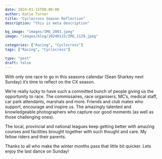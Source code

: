 ```yaml
---
date: 2024-01-15T00:00:00
author: Katie Turner
title: "Cyclocross Season Reflection"
description: "this is meta description"

bg_image: "images/IMG_2001.jpeg"
image: "images/blog/20240115/IMG_1129.jpeg"

categories: ["Racing", "Cyclocross"]
tags: ["Racing", "Cyclocross"]

type: "post"
draft: false
---
```


With only one race to go in this seasons calendar (Sean Sharkey next Sunday) it’s time to reflect on the CX season.

We’re really lucky to have such a committed bunch of people giving us the opportunity to race.  The commissaires, race organisers, MC’s, medical staff, car park attendants, marshals and more.  Friends and club mates who support, encourage and inspire us.  The amazingly talented and knowledgeable photographers who capture our good moments (as well as those challenging ones).

The local, provincial and national leagues keep getting better with amazing courses and facilities brought together with such thought and care.   My fellow riders and their parents.

Thanks to all who make the winter months pass that little bit quicker.  Lets enjoy the last dance on Sunday!

